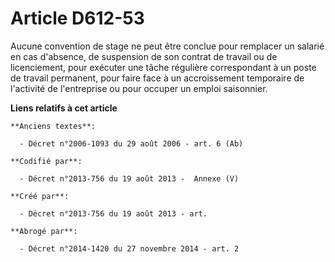 # Article D612-53

Aucune convention de stage ne peut être conclue pour remplacer un salarié en cas d'absence, de suspension de son contrat de
travail ou de licenciement, pour exécuter une tâche régulière correspondant à un poste de travail permanent, pour faire face
à un accroissement temporaire de l'activité de l'entreprise ou pour occuper un emploi saisonnier.

**Liens relatifs à cet article**

	**Anciens textes**:

	  - Décret n°2006-1093 du 29 août 2006 - art. 6 (Ab)

	**Codifié par**:

	  - Décret n°2013-756 du 19 août 2013 -  Annexe (V)

	**Créé par**:

	  - Décret n°2013-756 du 19 août 2013 - art.

	**Abrogé par**:

	  - Décret n°2014-1420 du 27 novembre 2014 - art. 2
